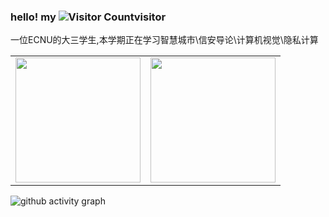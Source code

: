 ### hello! my ![Visitor Count](https://profile-counter.glitch.me/limbo-t/count.svg)visitor

一位ECNU的大三学生,本学期正在学习智慧城市\信安导论\计算机视觉\隐私计算

<table><tr>
<td><img height=200 src=https://github-readme-stats.vercel.app/api?username=limboy058&show_icons=true&line_height=21&theme=transparent></td>
<td><img height=200 src=https://github-readme-stats.vercel.app/api/top-langs/?username=limboy058&show_icons=true&line_height=21&langs_count=6&theme=transparent></td>
</tr></table>

![github activity graph](https://github-readme-activity-graph.vercel.app/graph?username=limboy058&theme=github-light)
